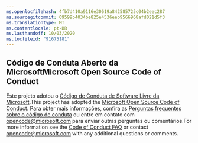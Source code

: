 ```yaml
---
ms.openlocfilehash: 4fb7d410a9116e30619a842585725c04b2eec287
ms.sourcegitcommit: 09599b4034be825e4536eeb9566968afd021d5f3
ms.translationtype: MT
ms.contentlocale: pt-BR
ms.lasthandoff: 10/03/2020
ms.locfileid: "91675181"
---
```

## <a name="microsoft-open-source-code-of-conduct"></a><span data-ttu-id="9689f-101">Código de Conduta Aberto da Microsoft</span><span class="sxs-lookup"><span data-stu-id="9689f-101">Microsoft Open Source Code of Conduct</span></span>
<span data-ttu-id="9689f-102">Este projeto adotou o [Código de Conduta de Software Livre da Microsoft](https://opensource.microsoft.com/codeofconduct/).</span><span class="sxs-lookup"><span data-stu-id="9689f-102">This project has adopted the [Microsoft Open Source Code of Conduct](https://opensource.microsoft.com/codeofconduct/).</span></span>
<span data-ttu-id="9689f-103">Para obter mais informações, confira as [Perguntas frequentes sobre o código de conduta](https://opensource.microsoft.com/codeofconduct/faq/) ou entre em contato com [opencode@microsoft.com](mailto:opencode@microsoft.com) para enviar outras perguntas ou comentários.</span><span class="sxs-lookup"><span data-stu-id="9689f-103">For more information see the [Code of Conduct FAQ](https://opensource.microsoft.com/codeofconduct/faq/) or contact [opencode@microsoft.com](mailto:opencode@microsoft.com) with any additional questions or comments.</span></span>